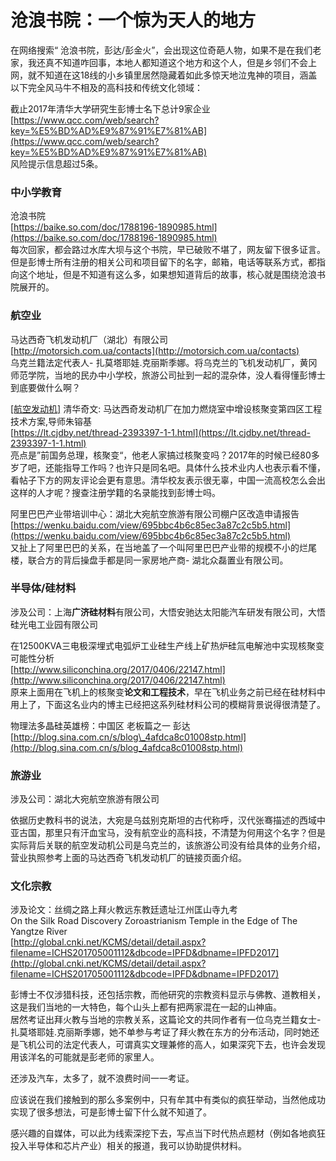 # 沧浪书院：一个惊为天人的地方

在网络搜索“ 沧浪书院，彭达/彭金火”，会出现这位奇葩人物，如果不是在我们老家，我还真不知道咋回事，本地人都知道这个地方和这个人，但是乡邻们不会上网，就不知道在这18线的小乡镇里居然隐藏着如此多惊天地泣鬼神的项目，涵盖以下完全风马牛不相及的高科技和传统文化领域：  
  
 截止2017年清华大学研究生彭博士名下总计9家企业  
 [https://www.qcc.com/web/search?key=%E5%BD%AD%E9%87%91%E7%81%AB](https://www.qcc.com/web/search?key=%E5%BD%AD%E9%87%91%E7%81%AB)  
 风险提示信息超过5条。  
  


### 中小学教育

 沧浪书院  
 [https://baike.so.com/doc/1788196-1890985.html](https://baike.so.com/doc/1788196-1890985.html)  
 每次回家，都会路过水库大坝与这个书院，早已破败不堪了，网友留下很多证言。但是彭博士所有注册的相关公司和项目留下的名字，邮箱，电话等联系方式，都指向这个地址，但是不知道有这么多，如果想知道背后的故事，核心就是围绕沧浪书院展开的。  


### **航空业**

 马达西奇飞机发动机厂（湖北）有限公司  
 [http://motorsich.com.ua/contacts](http://motorsich.com.ua/contacts)  
 乌克兰籍法定代表人- 扎莫塔耶娃.克丽斯季娜。将乌克兰的飞机发动机厂，黄冈师范学院，当地的民办中小学校，旅游公司扯到一起的混杂体，没人看得懂彭博士到底要做什么啊？  
  
 [\[航空发动机\]](https://lt.cjdby.net/forum.php?mod=forumdisplay&fid=4&filter=typeid&typeid=155) 清华奇文: 马达西奇发动机厂在加力燃烧室中增设核聚变第四区工程技术方案,导师朱镕基  
 [https://lt.cjdby.net/thread-2393397-1-1.html](https://lt.cjdby.net/thread-2393397-1-1.html)  
 亮点是”前国务总理，核聚变“，他老人家搞过核聚变吗？2017年的时候已经80多岁了吧，还能指导工作吗？也许只是同名吧。具体什么技术业内人也表示看不懂，看帖子下方的网友评论会更有意思。清华校友表示很无辜，中国一流高校怎么会出这样的人才呢？搜查注册学籍的名录能找到彭博士吗。  
  
 阿里巴巴产业带培训中心：湖北大宛航空旅游有限公司棚户区改造申请报告  
 [https://wenku.baidu.com/view/695bbc4b6c85ec3a87c2c5b5.html](https://wenku.baidu.com/view/695bbc4b6c85ec3a87c2c5b5.html)  
 又扯上了阿里巴巴的关系，在当地盖了一个叫阿里巴巴产业带的规模不小的烂尾楼，联合方的背后操盘手都是同一家房地产商- 湖北众磊置业有限公司。  
  


### 半导体/硅材**料**

 涉及公司：上海**广济硅材料**有限公司，大悟安驰达太阳能汽车研发有限公司，大悟硅光电工业园有限公司  
  
 在12500KVA三电极深埋式电弧炉工业硅生产线上矿热炉硅氚电解池中实现核聚变可能性分析  
 [http://www.siliconchina.org/2017/0406/22147.html](http://www.siliconchina.org/2017/0406/22147.html)  
 原来上面用在飞机上的核聚变**论文和工程技术**，早在飞机业务之前已经在硅材料中用上了，下面这名业内的博主已经把这系列硅材料公司的模糊背景说得很清楚了。  
  
 物理法多晶硅英雄榜：中国区 老板篇之一 彭达  
 [http://blog.sina.com.cn/s/blog\_4afdca8c01008stp.html](http://blog.sina.com.cn/s/blog_4afdca8c01008stp.html)  
  


### 旅游业

 涉及公司：湖北大宛航空旅游有限公司  
  
 依据历史教科书的说法，大宛是乌兹别克斯坦的古代称呼，汉代张骞描述的西域中亚古国，那里只有汗血宝马，没有航空业的高科技，不清楚为何用这个名字？但是实际背后关联的航空发动机公司是乌克兰的，该旅游公司没有给具体的业务介绍，营业执照参考上面的马达西奇飞机发动机厂的链接页面介绍。  
  
  


### 文化宗教

 涉及论文：丝绸之路上拜火教远东教廷遗址江州匡山寺九考  
On the Silk Road Discovery Zoroastrianism Temple in the Edge of The Yangtze River  
 [http://global.cnki.net/KCMS/detail/detail.aspx?filename=ICHS201705001112&dbcode=IPFD&dbname=IPFD2017](http://global.cnki.net/KCMS/detail/detail.aspx?filename=ICHS201705001112&dbcode=IPFD&dbname=IPFD2017)  
  
 彭博士不仅涉猎科技，还包括宗教，而他研究的宗教资料显示与佛教、道教相关，这是我们当地的一大特色，每个山头上都有把两家混在一起的山神庙。  
 居然考证出拜火教与当地的宗教关系，这篇论文的共同作者有一位乌克兰籍女士- 扎莫塔耶娃.克丽斯季娜，她不单参与考证了拜火教在东方的分布活动，同时她还是飞机公司的法定代表人，可谓真实文理兼修的高人，如果深究下去，也许会发现用该洋名的可能就是彭老师的家里人。  
  
  
 还涉及汽车，太多了，就不浪费时间一一考证。  
  
应该说在我们接触到的那么多案例中，只有牟其中有类似的疯狂举动，当然他成功实现了很多想法，可是彭博士留下什么就不知道了。  
  
 感兴趣的自媒体，可以此为线索深挖下去，写点当下时代热点题材（例如各地疯狂投入半导体和芯片产业）相关的报道，我可以协助提供材料。  


